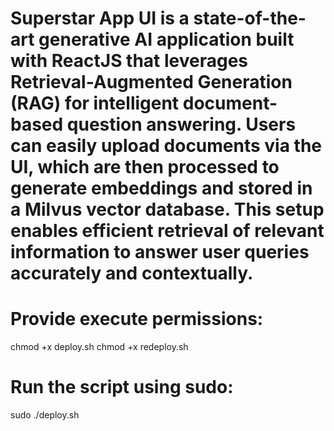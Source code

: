 # Superstar App UI is a state-of-the-art generative AI application built with ReactJS that leverages Retrieval-Augmented Generation (RAG) for intelligent document-based question answering. Users can easily upload documents via the UI, which are then processed to generate embeddings and stored in a Milvus vector database. This setup enables efficient retrieval of relevant information to answer user queries accurately and contextually.

# Provide execute permissions:

chmod +x deploy.sh
chmod +x redeploy.sh

# Run the script using sudo:

sudo ./deploy.sh
